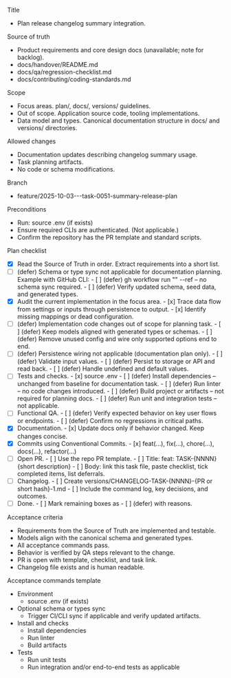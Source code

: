 Title
- Plan release changelog summary integration.

Source of truth
- Product requirements and core design docs (unavailable; note for backlog).
- docs/handover/README.md
- docs/qa/regression-checklist.md
- docs/contributing/coding-standards.md

Scope
- Focus areas. plan/, docs/, versions/ guidelines.
- Out of scope. Application source code, tooling implementations.
- Data model and types. Canonical documentation structure in docs/ and versions/ directories.

Allowed changes
- Documentation updates describing changelog summary usage.
- Task planning artifacts.
- No code or schema modifications.

Branch
- feature/2025-10-03---task-0051-summary-release-plan

Preconditions
- Run: source .env (if exists)
- Ensure required CLIs are authenticated. (Not applicable.)
- Confirm the repository has the PR template and standard scripts.

Plan checklist
- [x] Read the Source of Truth in order. Extract requirements into a short list.
- [ ] (defer) Schema or type sync not applicable for documentation planning.
      Example with GitHub CLI:
      - [ ] (defer) gh workflow run "<WORKFLOW NAME>" --ref <BRANCH> – no schema sync required.
      - [ ] (defer) Verify updated schema, seed data, and generated types.
- [x] Audit the current implementation in the focus area.
      - [x] Trace data flow from settings or inputs through persistence to output.
      - [x] Identify missing mappings or dead configuration.
- [ ] (defer) Implementation code changes out of scope for planning task.
      - [ ] (defer) Keep models aligned with generated types or schemas.
      - [ ] (defer) Remove unused config and wire only supported options end to end.
- [ ] (defer) Persistence wiring not applicable (documentation plan only).
      - [ ] (defer) Validate input values.
      - [ ] (defer) Persist to storage or API and read back.
      - [ ] (defer) Handle undefined and default values.
- [ ] Tests and checks.
      - [x] source .env
      - [ ] (defer) Install dependencies – unchanged from baseline for documentation task.
      - [ ] (defer) Run linter – no code changes introduced.
      - [ ] (defer) Build project or artifacts – not required for planning docs.
      - [ ] (defer) Run unit and integration tests – not applicable.
- [ ] Functional QA.
      - [ ] (defer) Verify expected behavior on key user flows or endpoints.
      - [ ] (defer) Confirm no regressions in critical paths.
- [x] Documentation.
      - [x] Update docs only if behavior changed. Keep changes concise.
- [x] Commits using Conventional Commits.
      - [x] feat(...), fix(...), chore(...), docs(...), refactor(...)
- [ ] Open PR.
      - [ ] Use the repo PR template.
      - [ ] Title: feat: TASK-{NNNN} {short description}
      - [ ] Body: link this task file, paste checklist, tick completed items, list deferrals.
- [ ] Changelog.
      - [ ] Create versions/CHANGELOG-TASK-{NNNN}-{PR or short hash}-1.md
      - [ ] Include the command log, key decisions, and outcomes.
- [ ] Done.
      - [ ] Mark remaining boxes as - [ ] (defer) with reasons.

Acceptance criteria
- Requirements from the Source of Truth are implemented and testable.
- Models align with the canonical schema and generated types.
- All acceptance commands pass.
- Behavior is verified by QA steps relevant to the change.
- PR is open with template, checklist, and task link.
- Changelog file exists and is human readable.

Acceptance commands template
- Environment
  - source .env (if exists)
- Optional schema or types sync
  - Trigger CI/CLI sync if applicable and verify updated artifacts.
- Install and checks
  - Install dependencies
  - Run linter
  - Build artifacts
- Tests
  - Run unit tests
  - Run integration and/or end-to-end tests as applicable
